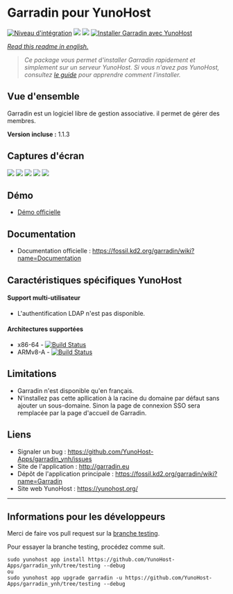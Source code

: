 # Garradin pour YunoHost

[![Niveau d'intégration](https://dash.yunohost.org/integration/garradin.svg)](https://dash.yunohost.org/appci/app/garradin) ![](https://ci-apps.yunohost.org/ci/badges/garradin.status.svg) ![](https://ci-apps.yunohost.org/ci/badges/garradin.maintain.svg)
[![Installer Garradin avec YunoHost](https://install-app.yunohost.org/install-with-yunohost.png)](https://install-app.yunohost.org/?app=garradin)

*[Read this readme in english.](./README.md)*

> *Ce package vous permet d'installer Garradin rapidement et simplement sur un serveur YunoHost.
Si vous n'avez pas YunoHost, consultez [le guide](https://yunohost.org/#/install) pour apprendre comment l'installer.*

## Vue d'ensemble
Garradin est un logiciel libre de gestion associative. il permet de gérer des membres.

**Version incluse :** 1.1.3

## Captures d'écran

![](images/membre.png)
![](images/compta.png)
![](images/emails.png)
![](images/wiki.png)
![](images/site.jpg)

## Démo

* [Démo officielle](https://garradin.eu/essai/)

## Documentation

 * Documentation officielle : https://fossil.kd2.org/garradin/wiki?name=Documentation

## Caractéristiques spécifiques YunoHost

#### Support multi-utilisateur

* L'authentification LDAP n'est pas disponible.

#### Architectures supportées

* x86-64 - [![Build Status](https://ci-apps.yunohost.org/ci/logs/garradin%20%28Apps%29.svg)](https://ci-apps.yunohost.org/ci/apps/garradin/)
* ARMv8-A - [![Build Status](https://ci-apps-arm.yunohost.org/ci/logs/garradin%20%28Apps%29.svg)](https://ci-apps-arm.yunohost.org/ci/apps/garradin/)

## Limitations

* Garradin n'est disponible qu'en français.
* N'installez pas cette apllication à la racine du domaine par défaut sans ajouter un sous-domaine. Sinon la page de connexion SSO sera remplacée par la page d'accueil de Garradin.

## Liens

 * Signaler un bug : https://github.com/YunoHost-Apps/garradin_ynh/issues
 * Site de l'application : http://garradin.eu
 * Dépôt de l'application principale : https://fossil.kd2.org/garradin/wiki?name=Garradin
 * Site web YunoHost : https://yunohost.org/

---

## Informations pour les développeurs

Merci de faire vos pull request sur la [branche testing](https://github.com/YunoHost-Apps/garradin_ynh/tree/testing).

Pour essayer la branche testing, procédez comme suit.
```
sudo yunohost app install https://github.com/YunoHost-Apps/garradin_ynh/tree/testing --debug
ou
sudo yunohost app upgrade garradin -u https://github.com/YunoHost-Apps/garradin_ynh/tree/testing --debug
```
